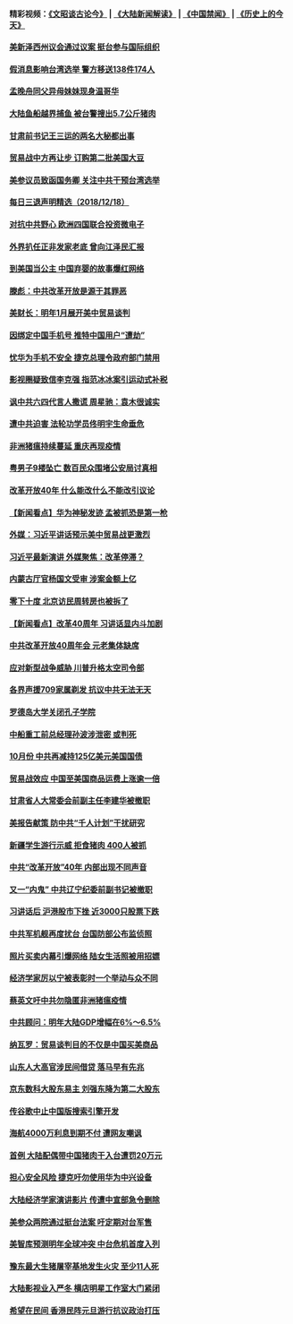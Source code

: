 #### 精彩视频：[《文昭谈古论今》](https://github.com/gfw-breaker/wenzhao/blob/master/README.md?t=12190630) | [《大陆新闻解读》](https://github.com/gfw-breaker/ntdtv-comedy/blob/master/README.md?t=12190630) | [《中国禁闻》](https://github.com/gfw-breaker/ntdtv-news/blob/master/README.md?t=12190630) | [《历史上的今天》](https://github.com/gfw-breaker/today-in-history/blob/master/README.md?t=12190630) 

#### [美新泽西州议会通过议案 挺台参与国际组织](../pages/nsc413/n10919430.md?t=12190630) 

#### [假消息影响台湾选举 警方移送138件174人](../pages/nsc413/n10919364.md?t=12190630) 

#### [孟晚舟同父异母妹妹现身温哥华](../pages/nsc413/n10919283.md?t=12190630) 

#### [大陆鱼船越界捕鱼 被台警搜出5.7公斤猪肉](../pages/nsc413/n10919237.md?t=12190630) 

#### [甘肃前书记王三运的两名大秘都出事](../pages/nsc413/n10919169.md?t=12190630) 


#### [贸易战中方再让步 订购第二批美国大豆](../pages/nsc413/n10919154.md?t=12190630) 

#### [美参议员致函国务卿 关注中共干预台湾选举](../pages/nsc413/n10919095.md?t=12190630) 

#### [每日三退声明精选（2018/12/18）](../pages/nsc413/n10919167.md?t=12190630) 

#### [对抗中共野心 欧洲四国联合投资微电子](../pages/nsc413/n10918997.md?t=12190630) 

#### [外界扒任正非发家老底 曾向江泽民汇报](../pages/nsc413/n10918808.md?t=12190630) 

#### [到美国当公主 中国弃婴的故事爆红网络](../pages/nsc413/n10918856.md?t=12190630) 

#### [滕彪：中共改革开放是源于其罪恶](../pages/nsc413/n10918773.md?t=12190630) 

#### [美财长：明年1月展开美中贸易谈判](../pages/nsc413/n10918842.md?t=12190630) 

#### [因绑定中国手机号 推特中国用户“遭劫”](../pages/nsc413/n10918563.md?t=12190630) 

#### [忧华为手机不安全 捷克总理令政府部门禁用](../pages/nsc413/n10918771.md?t=12190630) 

#### [影视圈疑致信李克强 指范冰冰案引运动式补税](../pages/nsc413/n10918813.md?t=12190630) 

#### [讽中共六四代言人撒谎 周星驰：袁木很诚实](../pages/nsc413/n10918532.md?t=12190630) 

#### [遭中共迫害 法轮功学员佟明宇生命垂危](../pages/nsc413/n10918238.md?t=12190630) 

#### [非洲猪瘟持续蔓延 重庆再现疫情](../pages/nsc413/n10918618.md?t=12190630) 

#### [粤男子9楼坠亡 数百民众围堵公安局讨真相](../pages/nsc413/n10918585.md?t=12190630) 

#### [改革开放40年 什么能改什么不能改引议论](../pages/nsc413/n10918595.md?t=12190630) 

#### [【新闻看点】华为神秘发迹 孟被抓恐是第一枪](../pages/nsc413/n10918492.md?t=12190630) 

#### [外媒：习近平讲话预示美中贸易战更激烈](../pages/nsc413/n10918487.md?t=12190630) 

#### [习近平最新演讲 外媒聚焦：改革停滞？](../pages/nsc413/n10918212.md?t=12190630) 

#### [内蒙古厅官杨国文受审 涉案金额上亿](../pages/nsc413/n10916805.md?t=12190630) 

#### [零下十度 北京访民周转房也被拆了](../pages/nsc413/n10918541.md?t=12190630) 

#### [【新闻看点】改革40周年 习讲话显内斗加剧](../pages/nsc413/n10918330.md?t=12190630) 

#### [中共改革开放40周年会 元老集体缺席](../pages/nsc413/n10918475.md?t=12190630) 

#### [应对新型战争威胁 川普升格太空司令部](../pages/nsc413/n10918501.md?t=12190630) 

#### [各界声援709家属剃发 抗议中共无法无天](../pages/nsc413/n10918409.md?t=12190630) 

#### [罗德岛大学关闭孔子学院](../pages/nsc413/n10918386.md?t=12190630) 

#### [中船重工前总经理孙波涉泄密 或判死](../pages/nsc413/n10918408.md?t=12190630) 

#### [10月份 中共再减持125亿美元美国国债](../pages/nsc413/n10918279.md?t=12190630) 

#### [贸易战效应 中国至美国商品运费上涨逾一倍](../pages/nsc413/n10918337.md?t=12190630) 

#### [甘肃省人大常委会前副主任李建华被撤职](../pages/nsc413/n10917751.md?t=12190630) 

#### [美报告献策 防中共“千人计划”干扰研究](../pages/nsc413/n10916712.md?t=12190630) 

#### [新疆学生游行示威 拒食猪肉 400人被抓](../pages/nsc413/n10917809.md?t=12190630) 


#### [中共“改革开放”40年 内部出现不同声音](../pages/nsc413/n10917987.md?t=12190630) 

#### [又一“内鬼” 中共辽宁纪委前副书记被撤职](../pages/nsc413/n10917834.md?t=12190630) 

#### [习讲话后 沪港股市下挫 近3000只股票下跌](../pages/nsc413/n10917730.md?t=12190630) 

#### [中共军机舰再度扰台 台国防部公布监侦照](../pages/nsc413/n10917777.md?t=12190630) 

#### [照片买卖内幕引爆网络 陆女生活照被用招嫖](../pages/nsc413/n10917483.md?t=12190630) 

#### [经济学家厉以宁被表彰时一个举动与众不同](../pages/nsc413/n10917526.md?t=12190630) 

#### [蔡英文吁中共勿隐匿非洲猪瘟疫情](../pages/nsc413/n10917642.md?t=12190630) 

#### [中共顾问：明年大陆GDP增幅在6%～6.5%](../pages/nsc413/n10917474.md?t=12190630) 

#### [纳瓦罗：贸易谈判目的不仅是中国买美商品](../pages/nsc413/n10917018.md?t=12190630) 

#### [山东人大高官涉民间借贷 落马早有先兆](../pages/nsc413/n10917498.md?t=12190630) 

#### [京东数科大股东易主 刘强东降为第二大股东](../pages/nsc413/n10917257.md?t=12190630) 

#### [传谷歌中止中国版搜索引擎开发](../pages/nsc413/n10917439.md?t=12190630) 

#### [海航4000万利息到期不付 遭网友嘲讽](../pages/nsc413/n10916814.md?t=12190630) 

#### [首例 大陆配偶带中国猪肉干入台遭罚20万元](../pages/nsc413/n10917317.md?t=12190630) 

#### [担心安全风险 捷克吁勿使用华为中兴设备](../pages/nsc413/n10916667.md?t=12190630) 

#### [大陆经济学家演讲影片 传遭中宣部急令删除](../pages/nsc413/n10917132.md?t=12190630) 

#### [美参众两院通过挺台法案 吁定期对台军售](../pages/nsc413/n10917016.md?t=12190630) 

#### [美智库预测明年全球冲突 中台危机首度入列](../pages/nsc413/n10916856.md?t=12190630) 

#### [豫东最大生猪屠宰基地发生火灾 至少11人死](../pages/nsc413/n10916945.md?t=12190630) 

#### [大陆影视业入严冬 横店明星工作室大门紧闭](../pages/nsc413/n10916638.md?t=12190630) 

#### [希望在民间 香港民阵元旦游行抗议政治打压](../pages/nsc413/n10916933.md?t=12190630) 

